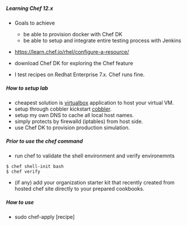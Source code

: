 ##### Learning Chef 12.x

* Goals to achieve
  * be able to provision docker with Chef DK
  * be able to setup and integrate entire testing process with Jenkins

* https://learn.chef.io/rhel/configure-a-resource/
* download Chef DK for exploring the Chef feature
* I test recipes on Redhat Enterprise 7.x. Chef runs fine.

##### How to setup lab

* cheapest solution is [virtualbox](https://www.virtualbox.org/wiki/Downloads) application to host your virtual VM.
* setup through cobbler kickstart [cobbler](http://www.cobblerd.org/).
* setup my own DNS to cache all local host names.
* simply protects by firewalld (iptables) from host side.
* use Chef DK to provision production simulation.

##### Prior to use the chef command
* run chef to validate the shell environment and verify environemnts
```
$ chef shell-init bash
$ chef verify
```
* (if any) add your organization starter kit that recently created 
  from hosted chef site directly to your prepared cookbooks.

##### How to use
* sudo chef-apply [recipe]
